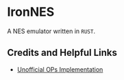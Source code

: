 # IronNES

A NES emulator written in `RUST`.

## Credits and Helpful Links

* [Unofficial OPs Implementation](http://nemulator.com/files/nes_emu.txt)
